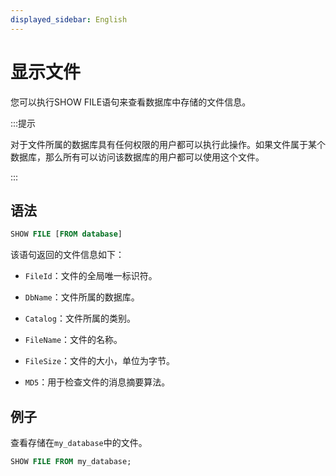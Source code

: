 ```yaml
---
displayed_sidebar: English
---
```


# 显示文件

您可以执行SHOW FILE语句来查看数据库中存储的文件信息。

:::提示

对于文件所属的数据库具有任何权限的用户都可以执行此操作。如果文件属于某个数据库，那么所有可以访问该数据库的用户都可以使用这个文件。

:::

## 语法

```SQL
SHOW FILE [FROM database]
```

该语句返回的文件信息如下：

- `FileId`：文件的全局唯一标识符。

- `DbName`：文件所属的数据库。

- `Catalog`：文件所属的类别。

- `FileName`：文件的名称。

- `FileSize`：文件的大小，单位为字节。

- `MD5`：用于检查文件的消息摘要算法。

## 例子

查看存储在`my_database`中的文件。

```SQL
SHOW FILE FROM my_database;
```